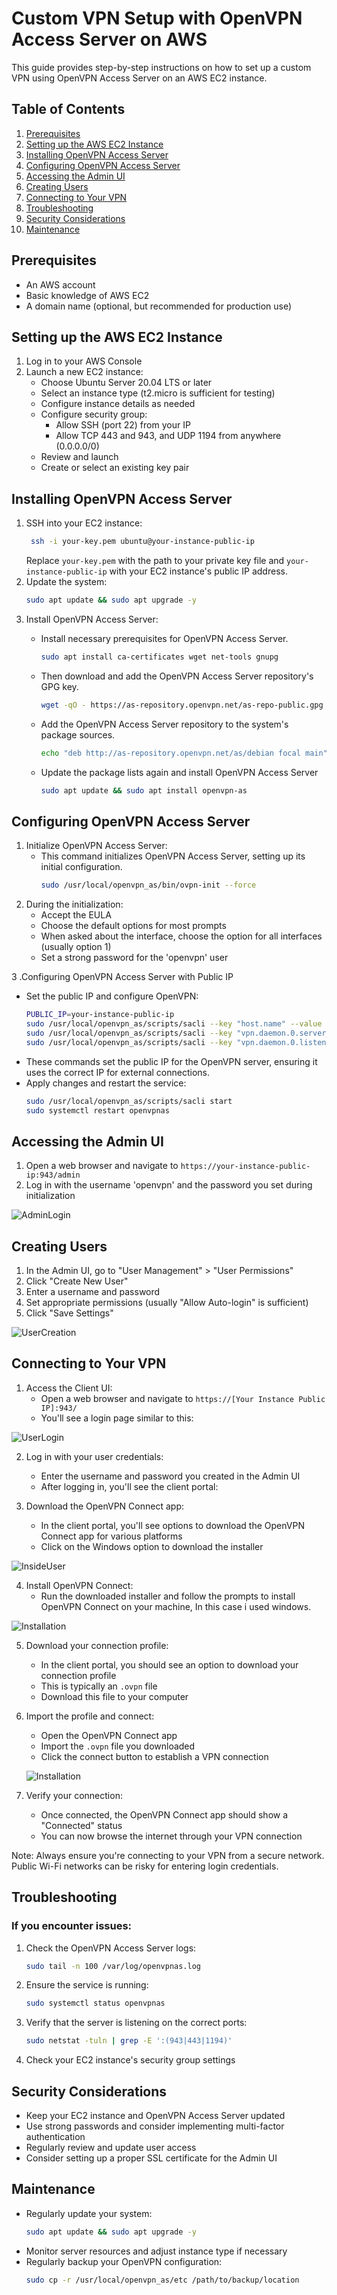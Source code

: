 # Custom VPN Setup with OpenVPN Access Server on AWS

This guide provides step-by-step instructions on how to set up a custom VPN using OpenVPN Access Server on an AWS EC2 instance. 

## Table of Contents

1. [Prerequisites](#prerequisites)
2. [Setting up the AWS EC2 Instance](#setting-up-the-aws-ec2-instance)
3. [Installing OpenVPN Access Server](#installing-openvpn-access-server)
4. [Configuring OpenVPN Access Server](#configuring-openvpn-access-server)
5. [Accessing the Admin UI](#accessing-the-admin-ui)
6. [Creating Users](#creating-users)
7. [Connecting to Your VPN](#connecting-to-your-vpn)
8. [Troubleshooting](#troubleshooting)
9. [Security Considerations](#security-considerations)
10. [Maintenance](#maintenance)

## Prerequisites

- An AWS account
- Basic knowledge of AWS EC2
- A domain name (optional, but recommended for production use)

## Setting up the AWS EC2 Instance

1. Log in to your AWS Console
2. Launch a new EC2 instance:
   - Choose Ubuntu Server 20.04 LTS or later
   - Select an instance type (t2.micro is sufficient for testing)
   - Configure instance details as needed
   - Configure security group:
     - Allow SSH (port 22) from your IP
     - Allow TCP 443 and 943, and UDP 1194 from anywhere (0.0.0.0/0)
   - Review and launch
   - Create or select an existing key pair 

## Installing OpenVPN Access Server
1. SSH into your EC2 instance:
   ```bash
    ssh -i your-key.pem ubuntu@your-instance-public-ip
   ```
   Replace `your-key.pem` with the path to your private key file and `your-instance-public-ip` with your EC2 instance's public IP address.
2. Update the system:
   ```bash
   sudo apt update && sudo apt upgrade -y
   ```
3. Install OpenVPN Access Server:
   - Install necessary prerequisites for OpenVPN Access Server.
 
     ```bash
     sudo apt install ca-certificates wget net-tools gnupg
     ```
   
   - Then download and add the OpenVPN Access Server repository's GPG key.
     ```bash
     wget -qO - https://as-repository.openvpn.net/as-repo-public.gpg | sudo apt-key add -
     ```
   - Add the OpenVPN Access Server repository to the system's package sources.
     ```bash
     echo "deb http://as-repository.openvpn.net/as/debian focal main" | sudo tee /etc/apt/sources.list.d/openvpn-as-repo.list
     ```
   - Update the package lists again and install OpenVPN Access Server
     ```bash
     sudo apt update && sudo apt install openvpn-as
     ```
## Configuring OpenVPN Access Server

1. Initialize OpenVPN Access Server:
   - This command initializes OpenVPN Access Server, setting up its initial configuration.
      ```bash
      sudo /usr/local/openvpn_as/bin/ovpn-init --force
      ```
2. During the initialization:
   - Accept the EULA
   - Choose the default options for most prompts
   - When asked about the interface, choose the option for all interfaces (usually option 1)
   - Set a strong password for the 'openvpn' user

3 .Configuring OpenVPN Access Server with Public IP

- Set the public IP and configure OpenVPN:
   ```bash
   PUBLIC_IP=your-instance-public-ip
   sudo /usr/local/openvpn_as/scripts/sacli --key "host.name" --value "$PUBLIC_IP" ConfigPut
   sudo /usr/local/openvpn_as/scripts/sacli --key "vpn.daemon.0.server_ip_address" --value "$PUBLIC_IP" ConfigPut
   sudo /usr/local/openvpn_as/scripts/sacli --key "vpn.daemon.0.listen_ip_address" --value "$PUBLIC_IP" ConfigPut
   ```
- These commands set the public IP for the OpenVPN server, ensuring it uses the correct IP for external connections.
- Apply changes and restart the service:
   ```bash
   sudo /usr/local/openvpn_as/scripts/sacli start
   sudo systemctl restart openvpnas
   ```

## Accessing the Admin UI

1. Open a web browser and navigate to `https://your-instance-public-ip:943/admin`
2. Log in with the username 'openvpn' and the password you set during initialization

![AdminLogin](https://sk10codebase.online/images/AdminLogin.png)

## Creating Users

1. In the Admin UI, go to "User Management" > "User Permissions"
2. Click "Create New User"
3. Enter a username and password
4. Set appropriate permissions (usually "Allow Auto-login" is sufficient)
5. Click "Save Settings"

![UserCreation](https://sk10codebase.online/images/UserCreation.png)

## Connecting to Your VPN

1. Access the Client UI:
   - Open a web browser and navigate to `https://[Your Instance Public IP]:943/`
   - You'll see a login page similar to this:
   
![UserLogin](https://sk10codebase.online/images/UserLogin.png)

2. Log in with your user credentials:
   - Enter the username and password you created in the Admin UI
   - After logging in, you'll see the client portal:
   
3. Download the OpenVPN Connect app:
   - In the client portal, you'll see options to download the OpenVPN Connect app for various platforms
   - Click on the Windows option to download the installer
   
![InsideUser](https://sk10codebase.online/images/InsideUser.png)

4. Install OpenVPN Connect:
   - Run the downloaded installer and follow the prompts to install OpenVPN Connect on your machine, In this case i used windows.
   
![Installation](https://sk10codebase.online/images/Installation.png)

5. Download your connection profile:
   - In the client portal, you should see an option to download your connection profile
   - This is typically an `.ovpn` file
   - Download this file to your computer

6. Import the profile and connect:
   - Open the OpenVPN Connect app
   - Import the `.ovpn` file you downloaded
   - Click the connect button to establish a VPN connection
   
   ![Installation](https://sk10codebase.online/images/Connection.png)

7. Verify your connection:
   - Once connected, the OpenVPN Connect app should show a "Connected" status
   - You can now browse the internet through your VPN connection

Note: Always ensure you're connecting to your VPN from a secure network. Public Wi-Fi networks can be risky for entering login credentials.


## Troubleshooting

### If you encounter issues:

1. Check the OpenVPN Access Server logs:
   
   ```bash
   sudo tail -n 100 /var/log/openvpnas.log
   ```
2. Ensure the service is running:

   ```bash
   sudo systemctl status openvpnas
   ```

3. Verify that the server is listening on the correct ports:

   ```bash
   sudo netstat -tuln | grep -E ':(943|443|1194)'
   ```
4. Check your EC2 instance's security group settings

## Security Considerations

- Keep your EC2 instance and OpenVPN Access Server updated
- Use strong passwords and consider implementing multi-factor authentication
- Regularly review and update user access
- Consider setting up a proper SSL certificate for the Admin UI

## Maintenance
- Regularly update your system:
   ```bash
   sudo apt update && sudo apt upgrade -y
   ```
- Monitor server resources and adjust instance type if necessary
- Regularly backup your OpenVPN configuration:
   ```bash
   sudo cp -r /usr/local/openvpn_as/etc /path/to/backup/location
   ```

